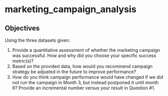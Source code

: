 # marketing_campaign_analysis

## Objectives
Using the three datasets given:

1. Provide a quantitative assessment of whether the marketing campaign was successful. How and why did you choose your specific success metric(s)?
2. Based on the provided data, how would you recommend campaign strategy be adjusted in the future to improve performance?
3. How do you think campaign performance would have changed if we did not run the campaign in Month 3, but instead postponed it until month 6? Provide an incremental number versus your result in Question #1.